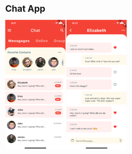 # Chat App

<div>
<img src="chat_app/screenShots/home.png" width="38%" />
<img src="chat_app/screenShots/chat.png" width="38%" />
</div>
